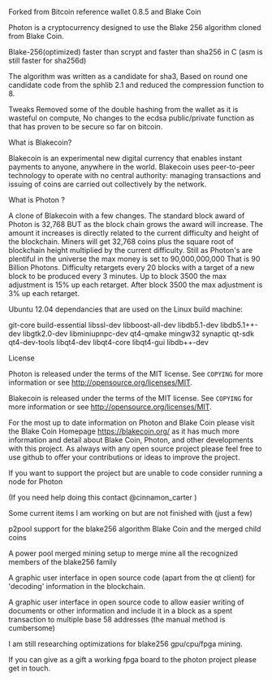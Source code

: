 Forked from Bitcoin reference wallet 0.8.5 and Blake Coin

Photon is a cryptocurrency designed to use the Blake 256 algorithm cloned from Blake Coin.

Blake-256(optimized) faster than scrypt and faster than sha256 in C (asm is still faster for sha256d)

The algorithm was written as a candidate for sha3, Based on round one candidate code from the sphlib 2.1 and reduced the compression function to 8.

Tweaks Removed some of the double hashing from the wallet as it is wasteful on compute, No changes to the ecdsa public/private function as that has proven to be secure so far on bitcoin.


What is Blakecoin?

Blakecoin is an experimental new digital currency that enables instant payments to
anyone, anywhere in the world. Blakecoin uses peer-to-peer technology to operate
with no central authority: managing transactions and issuing of coins are carried
out collectively by the network.

What is Photon ?

A clone of Blakecoin with a few changes.
The standard block award of Photon is 32,768 BUT as the block chain grows the award will increase.
The amount it increases is directly related to the current difficulty and height of the blockchain.
Miners will get 32,768 coins plus the square root of blockchain height multiplied by the current difficulty.
Still as Photon's are plentiful in the universe the max money is set to 90,000,000,000
That is 90 Billion Photons. Difficulty retargets every 20 blocks with a target of a new block to be produced every 3 minutes.
Up to block 3500 the max adjustment is 15% up each retarget.
After block 3500 the max adjustment is 3% up each retarget.  

Ubuntu 12.04 dependancies that are used on the Linux build machine:

git-core build-essential libssl-dev libboost-all-dev libdb5.1-dev libdb5.1++-dev libgtk2.0-dev libminiupnpc-dev qt4-qmake mingw32 synaptic qt-sdk qt4-dev-tools libqt4-dev libqt4-core libqt4-gui libdb++-dev

License

Photon is released under the terms of the MIT license. See `COPYING` for more
information or see http://opensource.org/licenses/MIT.


Blakecoin is released under the terms of the MIT license. See `COPYING` for more
information or see http://opensource.org/licenses/MIT.



For the most up to date information on Photon and Blake Coin please visit the Blake Coin Homepage https://blakecoin.org/ as it has much more information and detail about Blake Coin, Photon, and other developments with this project.  As always with any open source project please feel free to use github to offer your contributions or ideas to improve the project. 

If you want to support the project but are unable to code consider running a node for Photon 

(If you need help doing this contact @cinnamon_carter )

Some current items I am working on but are not finished with (just a few)

p2pool support for the blake256 algorithm Blake Coin and the merged child coins

A power pool merged mining setup to merge mine all the recognized members of the blake256 family

A graphic user interface in open source code (apart from the qt client) for 'decoding' information in the blockchain.

A graphic user interface in open source code to allow easier writing of documents or other information and include it in a block as a spent transaction to multiple base 58 addresses  (the manual method is cumbersome)

I am still researching optimizations for blake256 gpu/cpu/fpga mining. 

If you can give as a gift a working fpga board to the photon project please get in touch.
